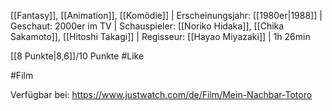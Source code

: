 [[Fantasy]], [[Animation]], [[Komödie]] | Erscheinungsjahr: [[1980er|1988]] | Geschaut: 2000er im TV | Schauspieler: [[Noriko Hidaka]], [[Chika Sakamoto]], [[Hitoshi Takagi]] | Regisseur: [[Hayao Miyazaki]] | 1h 26min

[[8 Punkte|8,6]]/10 Punkte #Like 


#Film 

Verfügbar bei: https://www.justwatch.com/de/Film/Mein-Nachbar-Totoro